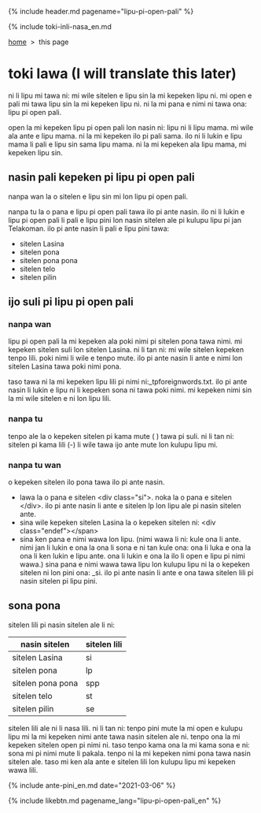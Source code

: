 {% include header.md pagename="lipu-pi-open-pali" %}

{% include toki-inli-nasa_en.md

<span class="en">

[home](https://joelthomastr.github.io/tokipona/README_en)&nbsp;&nbsp;>&nbsp;&nbsp;this page

# toki lawa (I will translate this later)

ni li lipu mi tawa ni: mi wile sitelen e lipu sin la mi kepeken lipu ni. mi open e pali mi tawa lipu sin la mi kepeken lipu ni. ni la mi pana e nimi ni tawa ona: lipu pi open pali.

open la mi kepeken lipu pi open pali lon nasin ni: lipu ni li lipu mama. mi wile ala ante e lipu mama. ni la mi kepeken ilo pi pali sama. ilo ni li lukin e lipu mama li pali e lipu sin sama lipu mama. ni la mi kepeken ala lipu mama, mi kepeken lipu sin.

## nasin pali kepeken pi lipu pi open pali

nanpa wan la o sitelen e lipu sin mi lon lipu pi open pali.

nanpa tu la o pana e lipu pi open pali tawa ilo pi ante nasin. ilo ni li lukin e lipu pi open pali li pali e lipu pini lon nasin sitelen ale pi kulupu lipu pi jan Telakoman. ilo pi ante nasin li pali e lipu pini tawa:
- sitelen Lasina
- sitelen pona
- sitelen pona pona
- sitelen telo
- sitelen pilin

## ijo suli pi lipu pi open pali

### nanpa wan

lipu pi open pali la mi kepeken ala poki nimi pi sitelen pona tawa nimi. mi kepeken sitelen suli lon sitelen Lasina. ni li tan ni: mi wile sitelen kepeken tenpo lili. poki nimi li wile e tenpo mute. ilo pi ante nasin li ante e nimi lon sitelen Lasina tawa poki nimi pona.

taso tawa ni la mi kepeken lipu lili pi nimi ni:<span class="endef">_tpforeignwords.txt.</span> ilo pi ante nasin li lukin e lipu ni li kepeken sona ni tawa poki nimi. mi kepeken nimi sin la mi wile sitelen e ni lon lipu lili.

### nanpa tu
tenpo ale la o kepeken sitelen pi kama mute (<span class="endef"> </span>) tawa pi suli. ni li tan ni: sitelen pi kama lili (<span class="endef">-</span>) li wile tawa ijo ante mute lon kulupu lipu mi.

### nanpa tu wan
o kepeken sitelen ilo pona tawa ilo pi ante nasin.

- lawa la o pana e sitelen <span class="endef">\<div class="si"\></span>. noka la o pana e sitelen <span class="endef">\</div></span>. ilo pi ante nasin li ante e sitelen <span class="lpdef">lp</span> lon lipu ale pi nasin sitelen ante.
- sina wile kepeken sitelen Lasina la o kepeken sitelen ni: <span class="endef">\<div class="endef"\><\/span></span>
- sina ken pana e nimi wawa lon lipu. (nimi wawa li ni: kule ona li ante. nimi jan li lukin e ona la ona li sona e ni tan kule ona: ona li luka e ona la ona li ken lukin e lipu ante. ona li lukin e ona la ilo li open e lipu pi nimi wawa.) sina pana e nimi wawa tawa lipu lon kulupu lipu ni la o kepeken sitelen ni lon pini ona: <span class="endef">_si</span>. ilo pi ante nasin li ante e ona tawa sitelen lili pi nasin sitelen pi lipu pini.


## sona pona

sitelen lili pi nasin sitelen ale li ni:

| nasin sitelen | sitelen lili |
| ----- | ----- |
| sitelen Lasina | <span class="endef">si</span> |
| sitelen pona | <span class="endef">lp</span> |
| sitelen pona pona | <span class="endef">spp</span> |
| sitelen telo | <span class="endef">st</span> |
| sitelen pilin | <span class="endef">se</span> |

sitelen lili ale ni li nasa lili. ni li tan ni: tenpo pini mute la mi open e kulupu lipu mi la mi kepeken nimi ante tawa nasin sitelen ale ni. tenpo ona la mi kepeken sitelen open pi nimi ni. taso tenpo kama ona la mi kama sona e ni: sona mi pi nimi mute li pakala. tenpo ni la mi kepeken nimi pona tawa nasin sitelen ale. taso mi ken ala ante e sitelen lili lon kulupu lipu mi kepeken wawa lili.

{% include ante-pini_en.md date="2021-03-06" %}

</span>

{% include likebtn.md pagename_lang="lipu-pi-open-pali_en" %}
